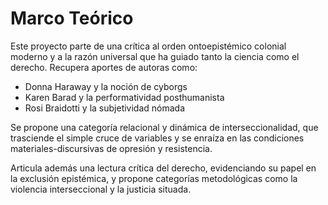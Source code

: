 
# Marco Teórico

Este proyecto parte de una crítica al orden ontoepistémico colonial moderno y a la razón universal que ha guiado tanto la ciencia como el derecho. Recupera aportes de autoras como:

- Donna Haraway y la noción de cyborgs
- Karen Barad y la performatividad posthumanista
- Rosi Braidotti y la subjetividad nómada

Se propone una categoría relacional y dinámica de interseccionalidad, que trasciende el simple cruce de variables y se enraíza en las condiciones materiales-discursivas de opresión y resistencia.

Articula además una lectura crítica del derecho, evidenciando su papel en la exclusión epistémica, y propone categorías metodológicas como la violencia interseccional y la justicia situada.
